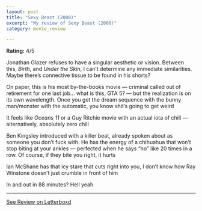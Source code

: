 ```yaml
---
layout: post
title: "Sexy Beast (2000)"
excerpt: "My review of Sexy Beast (2000)"
category: movie_review

---
```


**Rating:** 4/5

Jonathan Glazer refuses to have a singular aesthetic or vision. Between this, <i>Birth</i>, and <i>Under the Skin</i>, I can’t determine any immediate similarities. Maybe there’s connective tissue to be found in his shorts?

On paper, this is his most by-the-books movie — criminal called out of retirement for one last job… what is this, GTA 5? — but the realization is on its own wavelength. Once you get the dream sequence with the bunny man/monster with the automatic, you know shit’s going to get weird

It feels like <i>Oceans 11</i> or a Guy Ritchie movie with an actual iota of chill — alternatively, absolutely zero chill

Ben Kingsley introduced with a killer beat, already spoken about as someone you don’t fuck with. He has the energy of a chihuahua that won’t stop biting at your ankles — perfected when he says “no” like 20 times in a row. Of course, if they bite you right, it hurts

Ian McShane has that icy stare that cuts right into you, I don’t know how Ray Winstone doesn’t just crumble in front of him

In and out in 88 minutes? Hell yeah

<hr>

[See Review on Letterboxd](https://boxd.it/41psa5)

